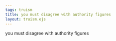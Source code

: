 ```yaml
---
tags: truism
title: you must disagree with authority figures
layout: truism.ejs
---
```


you must disagree with authority figures
